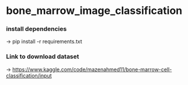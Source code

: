 # bone_marrow_image_classification

### install dependencies
-> pip install -r requirements.txt

### Link to download dataset
-> https://www.kaggle.com/code/mazenahmed11/bone-marrow-cell-classification/input
